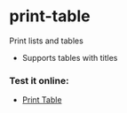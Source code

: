 # print-table
Print lists and tables

* Supports tables with titles

<h3>Test it online:</h3>

* <a href="https://bit.ly/3U9sfMM">Print Table</a>

